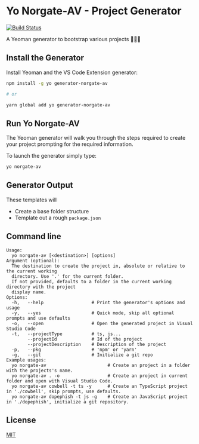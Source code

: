 # Yo Norgate-AV - Project Generator

[![Build Status](https://github.com/Norgate-AV-Solutions-Ltd/generator-norgate-av/actions/workflows/main.yml/badge.svg)](https://github.com/Norgate-AV-Solutions-Ltd/generator-norgate-av/actions)

A Yeoman generator to bootstrap various projects 🚀🚀🚀

## Install the Generator

Install Yeoman and the VS Code Extension generator:

```bash
npm install -g yo generator-norgate-av

# or

yarn global add yo generator-norgate-av
```

## Run Yo Norgate-AV
The Yeoman generator will walk you through the steps required to create your project prompting for the required information.

To launch the generator simply type:

```bash
yo norgate-av
```

## Generator Output

These templates will
* Create a base folder structure
* Template out a rough `package.json`

## Command line

```
Usage:
  yo norgate-av [<destination>] [options]
Argument (optional):
  The destination to create the project in, absolute or relative to the current working
  directory. Use '.' for the current folder.
  If not provided, defaults to a folder in the current working directory with the project
  display name.
Options:
  -h,   --help                  # Print the generator's options and usage
  -y,   --yes                   # Quick mode, skip all optional prompts and use defaults
  -o,   --open                  # Open the generated project in Visual Studio Code
  -t,   --projectType           # ts, js...
        --projectId             # Id of the project
        --projectDescription    # Description of the project
  -p,   --pkg                   # 'npm' or 'yarn'
  -g,   --git                   # Initialize a git repo
Example usages:
  yo norgate-av                       # Create an project in a folder with the projects's name.
  yo norgate-av . -o                  # Create an project in current folder and open with Visual Studio Code.
  yo norgate-av cowbell -t ts -y      # Create an TypeScript project in './cowbell', skip prompts, use defaults.
  yo norgate-av dopephish -t js -g    # Create an JavaScript project in './dopephish', initialize a git repository.
```

## License

[MIT](LICENSE)

